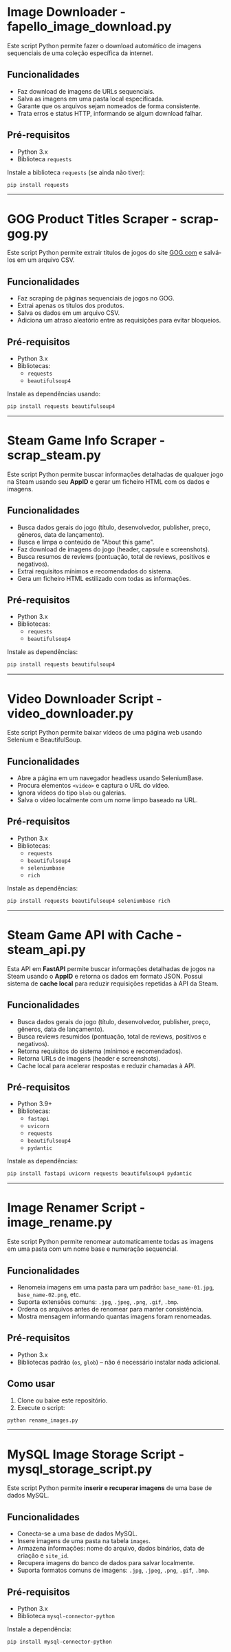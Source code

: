 # Image Downloader - fapello_image_download.py

Este script Python permite fazer o download automático de imagens sequenciais de uma coleção específica da internet.

## Funcionalidades

- Faz download de imagens de URLs sequenciais.
- Salva as imagens em uma pasta local especificada.
- Garante que os arquivos sejam nomeados de forma consistente.
- Trata erros e status HTTP, informando se algum download falhar.

## Pré-requisitos

- Python 3.x
- Biblioteca `requests`

Instale a biblioteca `requests` (se ainda não tiver):

```bash
pip install requests
```
--------------------------------------------------------------------------------------------------------------------------

# GOG Product Titles Scraper - scrap-gog.py

Este script Python permite extrair títulos de jogos do site [GOG.com](https://www.gog.com/) e salvá-los em um arquivo CSV.

## Funcionalidades

- Faz scraping de páginas sequenciais de jogos no GOG.
- Extrai apenas os títulos dos produtos.
- Salva os dados em um arquivo CSV.
- Adiciona um atraso aleatório entre as requisições para evitar bloqueios.

## Pré-requisitos

- Python 3.x
- Bibliotecas:
  - `requests`
  - `beautifulsoup4`

Instale as dependências usando:

```bash
pip install requests beautifulsoup4
```
--------------------------------------------------------------------------------------------------------------------------

# Steam Game Info Scraper - scrap_steam.py

Este script Python permite buscar informações detalhadas de qualquer jogo na Steam usando seu **AppID** e gerar um ficheiro HTML com os dados e imagens.

## Funcionalidades

- Busca dados gerais do jogo (título, desenvolvedor, publisher, preço, gêneros, data de lançamento).
- Busca e limpa o conteúdo de "About this game".
- Faz download de imagens do jogo (header, capsule e screenshots).
- Busca resumos de reviews (pontuação, total de reviews, positivos e negativos).
- Extrai requisitos mínimos e recomendados do sistema.
- Gera um ficheiro HTML estilizado com todas as informações.

## Pré-requisitos

- Python 3.x
- Bibliotecas:
  - `requests`
  - `beautifulsoup4`

Instale as dependências:

```bash
pip install requests beautifulsoup4
```
--------------------------------------------------------------------------------------------------------------------------

# Video Downloader Script - video_downloader.py

Este script Python permite baixar vídeos de uma página web usando Selenium e BeautifulSoup.

## Funcionalidades

- Abre a página em um navegador headless usando SeleniumBase.
- Procura elementos `<video>` e captura o URL do vídeo.
- Ignora vídeos do tipo `blob` ou galerias.
- Salva o vídeo localmente com um nome limpo baseado na URL.

## Pré-requisitos

- Python 3.x
- Bibliotecas:
  - `requests`
  - `beautifulsoup4`
  - `seleniumbase`
  - `rich`

Instale as dependências:

```bash
pip install requests beautifulsoup4 seleniumbase rich
```
--------------------------------------------------------------------------------------------------------------------------

# Steam Game API with Cache - steam_api.py

Esta API em **FastAPI** permite buscar informações detalhadas de jogos na Steam usando o **AppID** e retorna os dados em formato JSON. Possui sistema de **cache local** para reduzir requisições repetidas à API da Steam.

## Funcionalidades

- Busca dados gerais do jogo (título, desenvolvedor, publisher, preço, gêneros, data de lançamento).
- Busca reviews resumidos (pontuação, total de reviews, positivos e negativos).
- Retorna requisitos do sistema (mínimos e recomendados).
- Retorna URLs de imagens (header e screenshots).
- Cache local para acelerar respostas e reduzir chamadas à API.

## Pré-requisitos

- Python 3.9+
- Bibliotecas:
  - `fastapi`
  - `uvicorn`
  - `requests`
  - `beautifulsoup4`
  - `pydantic`

Instale as dependências:

```bash
pip install fastapi uvicorn requests beautifulsoup4 pydantic
```
-------------------------------------------------------------------------------------------------------------------------

# Image Renamer Script - image_rename.py

Este script Python permite renomear automaticamente todas as imagens em uma pasta com um nome base e numeração sequencial.

## Funcionalidades

- Renomeia imagens em uma pasta para um padrão: `base_name-01.jpg`, `base_name-02.png`, etc.
- Suporta extensões comuns: `.jpg`, `.jpeg`, `.png`, `.gif`, `.bmp`.
- Ordena os arquivos antes de renomear para manter consistência.
- Mostra mensagem informando quantas imagens foram renomeadas.

## Pré-requisitos

- Python 3.x
- Bibliotecas padrão (`os`, `glob`) – não é necessário instalar nada adicional.

## Como usar

1. Clone ou baixe este repositório.
2. Execute o script:

```bash
python rename_images.py
```
-------------------------------------------------------------------------------------------------------------------------

# MySQL Image Storage Script - mysql_storage_script.py

Este script Python permite **inserir e recuperar imagens** de uma base de dados MySQL.

## Funcionalidades

- Conecta-se a uma base de dados MySQL.
- Insere imagens de uma pasta na tabela `images`.
- Armazena informações: nome do arquivo, dados binários, data de criação e `site_id`.
- Recupera imagens do banco de dados para salvar localmente.
- Suporta formatos comuns de imagens: `.jpg`, `.jpeg`, `.png`, `.gif`, `.bmp`.

## Pré-requisitos

- Python 3.x
- Biblioteca `mysql-connector-python`

Instale a dependência:

```bash
pip install mysql-connector-python
```
